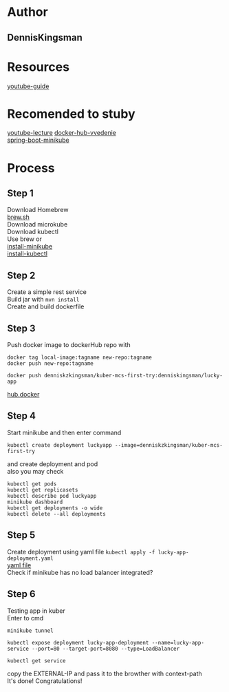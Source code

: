 # Author 
## DennisKingsman
# Resources
[youtube-guide](https://www.youtube.com/watch?v=aH1IwAPHe1w&ab_channel=TEKE)
# Recomended to stuby
[youtube-lecture](https://www.youtube.com/watch?v=1xo-0gCVhTU&ab_channel=JamesQuigley)
[docker-hub-vvedenie](https://itgap.ru/post/docker-hub-vvedenie)   
[spring-boot-minikube](https://www.baeldung.com/spring-boot-minikube)  
# Process
## Step 1  
Download Homebrew  
[brew.sh](https://brew.sh/index_ru)  
Download microkube  
Download kubectl  
Use brew or  
[install-minikube](https://kubernetes.io/ru/docs/tasks/tools/install-minikube/)  
[install-kubectl](https://kubernetes.io/ru/docs/tasks/tools/install-kubectl/#%D1%83%D1%81%D1%82%D0%B0%D0%BD%D0%BE%D0%B2%D0%BA%D0%B0-kubectl-%D0%B2-linux)  
## Step 2  
Create a simple rest service  
Build jar with `mvn install`  
Create and build dockerfile  
## Step 3  
Push docker image to dockerHub repo with  
```
docker tag local-image:tagname new-repo:tagname
docker push new-repo:tagname 

docker push denniskzkingsman/kuber-mcs-first-try:denniskingsman/lucky-app
```
[hub.docker](https://hub.docker.com/repository/docker/denniskzkingsman/kuber-mcs-first-try)  
## Step 4  
Start minikube and then enter command  
```
kubectl create deployment luckyapp --image=denniskzkingsman/kuber-mcs-first-try
```
and create deployment and pod  
also you may check  
```
kubectl get pods
kubectl get replicasets
kubectl describe pod luckyapp
minikube dashboard
kubectl get deployments -o wide
kubectl delete --all deployments
```
## Step 5  
Create deployment using yaml file `kubectl apply -f lucky-app-deployment.yaml `  
[yaml file](https://gist.github.com/karimessouabni/407404100906da1e7751443ffb171875)  
Check if minikube has no load balancer integrated?  
## Step 6  
Testing app in kuber  
Enter to cmd  
```
minikube tunnel

kubectl expose deployment lucky-app-deployment --name=lucky-app-service --port=80 --target-port=8080 --type=LoadBalancer

kubectl get service  
```
copy the EXTERNAL-IP and pass it to the browther with context-path  
It's done! Congratulations!
